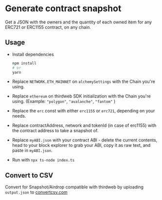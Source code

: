 # Generate contract snapshot

Get a JSON with the owners and the quantity of each owned item for any ERC721 or ERC1155 contract, on any chain.

## Usage

- Install dependencies
  
  ```bash
  npm install
  # or
  yarn
  ```

- Replace `NETWORK.ETH_MAINNET` on `alchemySettings` with the Chain you're using.
- Replace `ethereum` on thirdweb SDK initialization with the Chain you're using. (Example: `"polygon"`, `"avalanche"`, `"fantom"` )
- Replace the `erc` const with either `erc1155` or `erc721`, depending on your needs.
- Replace contractAddress, network and tokenId (in case of erc1155) with the contract address to take a snapshot of.
- Replace `myABI.json` with your contract ABI - delete the current contents, head to your block explorer to grab your ABI, copy it as raw text, and paste in `myABI.json`.
- Run with `npx ts-node index.ts`


## Convert to CSV

Convert for Snapshot/Airdrop compatible with thirdweb by uploading `output.json` to [convertcsv.com](https://www.convertcsv.com/json-to-csv.htm)
